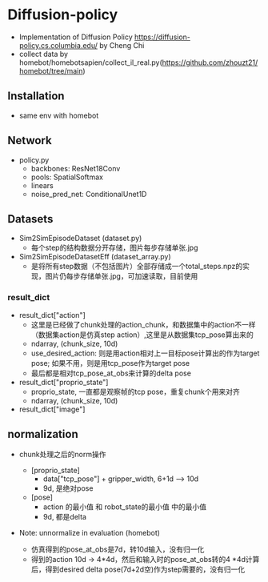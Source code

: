 # Diffusion-policy

- Implementation of Diffusion Policy https://diffusion-policy.cs.columbia.edu/ by Cheng Chi
- collect data by homebot/homebotsapien/collect_il_real.py(https://github.com/zhouzt21/homebot/tree/main)

## Installation

- same env with homebot  

## Network 

- policy.py 
    - backbones: ResNet18Conv
    - pools: SpatialSoftmax
    - linears
    - noise_pred_net: ConditionalUnet1D

## Datasets

- Sim2SimEpisodeDataset (dataset.py)
    - 每个step的结构数据分开存储，图片每步存储单张.jpg
- Sim2SimEpisodeDatasetEff (dataset_array.py)
    - 是将所有step数据（不包括图片）全部存储成一个total_steps.npz的实现，图片仍每步存储单张.jpg，可加速读取，目前使用

### result_dict

- result_dict["action"] 
    - 这里是已经做了chunk处理的action_chunk，和数据集中的action不一样（数据集action是仿真step action）,这里是从数据集tcp_pose算出来的
    - ndarray, (chunk_size, 10d)
    - use_desired_action: 则是用action相对上一目标pose计算出的作为target pose; 如果不用，则是用tcp_pose作为target pose
    - 最后都是相对tcp_pose_at_obs来计算的delta pose
- result_dict["proprio_state"]  
    - proprio_state, 一直都是观察帧的tcp pose，重复chunk个用来对齐
    - ndarray, (chunk_size, 10d)
- result_dict["image"]


## normalization

- chunk处理之后的norm操作
    - [proprio_state]
        - data["tcp_pose"] + gripper_width,  6+1d --> 10d 
        - 9d, 是绝对pose
    - [pose]
        - action 的最小值 和 robot_state的最小值 中的最小值 
        - 9d, 都是delta

- Note: unnormalize in evaluation (homebot)
    - 仿真得到的pose_at_obs是7d，转10d输入，没有归一化
    - 得到的action 10d -> 4*4d，然后和输入时的pose_at_obs转的4 *4d计算后，得到desired delta pose(7d+2d空)作为step需要的，没有归一化 